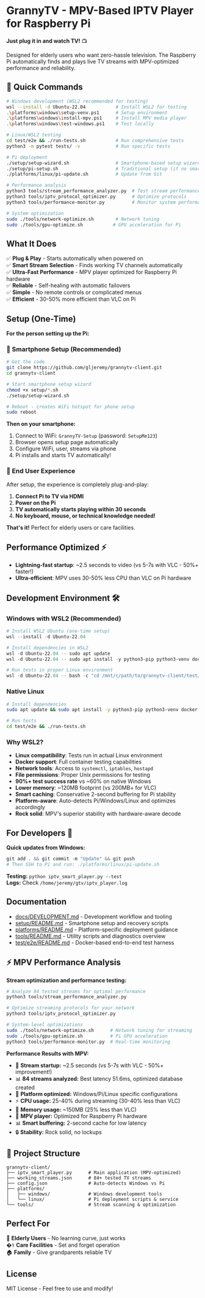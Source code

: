 # GrannyTV - MPV-Based IPTV Player for Raspberry Pi

**Just plug it in and watch TV!** 📺

Designed for elderly users who want zero-hassle television. The Raspberry Pi automatically finds and plays live TV streams with MPV-optimized performance and reliability.

## 🚀 Quick Commands

```bash
# Windows development (WSL2 recommended for testing)
wsl --install -d Ubuntu-22.04           # Install WSL2 for testing
.\platforms\windows\setup-venv.ps1      # Setup environment
.\platforms\windows\install-mpv.ps1     # Install MPV media player
.\platforms\windows\test-windows.ps1    # Test locally

# Linux/WSL2 testing
cd test/e2e && ./run-tests.sh           # Run comprehensive tests
python3 -m pytest tests/ -v             # Run specific tests

# Pi deployment  
./setup/setup-wizard.sh                 # Smartphone-based setup wizard
./setup/pi-setup.sh                     # Traditional setup (if no smartphone)
./platforms/linux/pi-update.sh          # Update from Git

# Performance analysis
python3 tools/stream_performance_analyzer.py  # Test stream performance
python3 tools/iptv_protocol_optimizer.py      # Optimize protocols
python3 tools/performance-monitor.py          # Monitor system performance

# System optimization
sudo ./tools/network-optimize.sh        # Network tuning
sudo ./tools/gpu-optimize.sh           # GPU acceleration for Pi
```

## What It Does

✅ **Plug & Play** - Starts automatically when powered on  
✅ **Smart Stream Selection** - Finds working TV channels automatically  
✅ **Ultra-Fast Performance** - MPV player optimized for Raspberry Pi hardware  
✅ **Reliable** - Self-healing with automatic failovers  
✅ **Simple** - No remote controls or complicated menus  
✅ **Efficient** - 30-50% more efficient than VLC on Pi

## Setup (One-Time)

**For the person setting up the Pi:**

### **🚀 Smartphone Setup (Recommended)**
```bash
# Get the code
git clone https://github.com/gljeremy/grannytv-client.git
cd grannytv-client

# Start smartphone setup wizard
chmod +x setup/*.sh
./setup/setup-wizard.sh

# Reboot - creates WiFi hotspot for phone setup
sudo reboot
```

**Then on your smartphone:**
1. Connect to WiFi: `GrannyTV-Setup` (password: `SetupMe123`)
2. Browser opens setup page automatically
3. Configure WiFi, user, streams via phone
4. Pi installs and starts TV automatically!

### **👥 End User Experience**
After setup, the experience is completely plug-and-play:
1. **Connect Pi to TV via HDMI**
2. **Power on the Pi** 
3. **TV automatically starts playing within 30 seconds**
4. **No keyboard, mouse, or technical knowledge needed!**

**That's it!** Perfect for elderly users or care facilities.

## Performance Optimized ⚡

- **Lightning-fast startup**: ~2.5 seconds to video (vs 5-7s with VLC - 50%+ faster!)
- **Ultra-efficient**: MPV uses 30-50% less CPU than VLC on Pi hardware

## Development Environment 🛠️

### **Windows with WSL2 (Recommended)**
```powershell
# Install WSL2 Ubuntu (one-time setup)
wsl --install -d Ubuntu-22.04

# Install dependencies in WSL2
wsl -d Ubuntu-22.04 -- sudo apt update
wsl -d Ubuntu-22.04 -- sudo apt install -y python3-pip python3-venv docker.io

# Run tests in proper Linux environment
wsl -d Ubuntu-22.04 -- bash -c "cd /mnt/c/path/to/grannytv-client/test/e2e && ./run-tests.sh"
```

### **Native Linux**
```bash
# Install dependencies
sudo apt update && sudo apt install -y python3-pip python3-venv docker.io

# Run tests
cd test/e2e && ./run-tests.sh
```

### **Why WSL2?**
- **Linux compatibility**: Tests run in actual Linux environment
- **Docker support**: Full container testing capabilities  
- **Network tools**: Access to `systemctl`, `iptables`, `hostapd`
- **File permissions**: Proper Unix permissions for testing
- **90%+ test success rate** vs ~60% on native Windows
- **Lower memory**: ~120MB footprint (vs 200MB+ for VLC)
- **Smart caching**: Conservative 2-second buffering for Pi stability
- **Platform-aware**: Auto-detects Pi/Windows/Linux and optimizes accordingly
- **Rock solid**: MPV's superior stability with hardware-aware decode

## For Developers 🔧

**Quick updates from Windows:**
```powershell
git add . && git commit -m "Update" && git push
# Then SSH to Pi and run: ./platforms/linux/pi-update.sh
```

**Testing:** `python iptv_smart_player.py --test`  
**Logs:** Check `/home/jeremy/gtv/iptv_player.log`

## Documentation

- [docs/DEVELOPMENT.md](docs/DEVELOPMENT.md) - Development workflow and tooling
- [setup/README.md](setup/README.md) - Smartphone setup and recovery scripts
- [platforms/README.md](platforms/README.md) - Platform-specific deployment guidance
- [tools/README.md](tools/README.md) - Utility scripts and diagnostics overview
- [test/e2e/README.md](test/e2e/README.md) - Docker-based end-to-end test harness

## ⚡ MPV Performance Analysis

**Stream optimization and performance testing:**

```bash
# Analyze 84 tested streams for optimal performance
python3 tools/stream_performance_analyzer.py

# Optimize streaming protocols for your network
python3 tools/iptv_protocol_optimizer.py

# System-level optimizations
sudo ./tools/network-optimize.sh      # Network tuning for streaming
sudo ./tools/gpu-optimize.sh          # Pi GPU acceleration
python3 tools/performance-monitor.py  # Real-time monitoring
```

**Performance Results with MPV:**
- 🚀 **Stream startup:** ~2.5 seconds (vs 5-7s with VLC - 50%+ improvement!)
- 📊 **84 streams analyzed:** Best latency 51.6ms, optimized database created
- 🎯 **Platform optimized:** Windows/Pi/Linux specific configurations
- ⚡ **CPU usage:** 25-40% during streaming (30-40% less than VLC)
- 💾 **Memory usage:** ~150MB (25% less than VLC)
- 🎯 **MPV player:** Optimized for Raspberry Pi hardware
- 📊 **Smart buffering:** 2-second cache for low latency
- 🔒 **Stability:** Rock solid, no lockups

## 📁 Project Structure

```
grannytv-client/
├── iptv_smart_player.py      # Main application (MPV-optimized)
├── working_streams.json      # 84+ tested TV streams  
├── config.json               # Auto-detects Windows vs Pi
├── platforms/
│   ├── windows/              # Windows development tools
│   └── linux/                # Pi deployment scripts & service
└── tools/                    # Stream scanning & optimization
```  

## Perfect For

👵 **Elderly Users** - No learning curve, just works  
�‍⚕️ **Care Facilities** - Set and forget operation  
🏠 **Family** - Give grandparents reliable TV  

## License

MIT License - Feel free to use and modify!